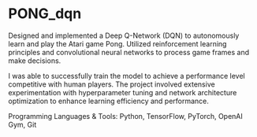 # PONG_dqn
Designed and implemented a Deep Q-Network (DQN) to autonomously learn and play the Atari game Pong. Utilized reinforcement learning principles and convolutional neural networks to process game frames and make decisions.

I was able to successfully train the model to achieve a performance level competitive with human players. The project involved extensive experimentation with hyperparameter tuning and network architecture optimization to enhance learning efficiency and performance.

Programming Languages & Tools: Python, TensorFlow, PyTorch, OpenAI Gym, Git

